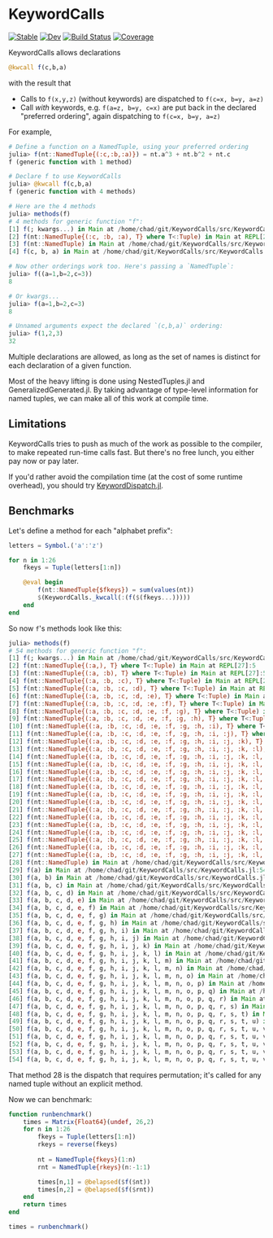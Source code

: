# KeywordCalls

[![Stable](https://img.shields.io/badge/docs-stable-blue.svg)](https://cscherrer.github.io/KeywordCalls.jl/stable)
[![Dev](https://img.shields.io/badge/docs-dev-blue.svg)](https://cscherrer.github.io/KeywordCalls.jl/dev)
[![Build Status](https://github.com/cscherrer/KeywordCalls.jl/workflows/CI/badge.svg)](https://github.com/cscherrer/KeywordCalls.jl/actions)
[![Coverage](https://codecov.io/gh/cscherrer/KeywordCalls.jl/branch/master/graph/badge.svg)](https://codecov.io/gh/cscherrer/KeywordCalls.jl)

KeywordCalls allows declarations

```julia
@kwcall f(c,b,a)
```

with the result that

- Calls to `f(x,y,z)` (without keywords) are dispatched to `f(c=x, b=y, a=z)`
- Call _with_ keywords, e.g. `f(a=z, b=y, c=x)` are put back in the declared "preferred ordering", again dispatching to `f(c=x, b=y, a=z)`

For example,
```julia
# Define a function on a NamedTuple, using your preferred ordering
julia> f(nt::NamedTuple{(:c,:b,:a)}) = nt.a^3 + nt.b^2 + nt.c
f (generic function with 1 method)

# Declare f to use KeywordCalls
julia> @kwcall f(c,b,a)
f (generic function with 4 methods)

# Here are the 4 methods
julia> methods(f)
# 4 methods for generic function "f":
[1] f(; kwargs...) in Main at /home/chad/git/KeywordCalls/src/KeywordCalls.jl:52
[2] f(nt::NamedTuple{(:c, :b, :a), T} where T<:Tuple) in Main at REPL[2]:1
[3] f(nt::NamedTuple) in Main at /home/chad/git/KeywordCalls/src/KeywordCalls.jl:50
[4] f(c, b, a) in Main at /home/chad/git/KeywordCalls/src/KeywordCalls.jl:54

# Now other orderings work too. Here's passing a `NamedTuple`:
julia> f((a=1,b=2,c=3))
8

# Or kwargs...
julia> f(a=1,b=2,c=3)
8

# Unnamed arguments expect the declared `(c,b,a)` ordering:
julia> f(1,2,3)
32
```


Multiple declarations are allowed, as long as the set of names is distinct for each declaration of a given function.

Most of the heavy lifting is done using NestedTuples.jl and GeneralizedGenerated.jl. By taking advantage of type-level information for named tuples, we can make all of this work at compile time.

## Limitations

KeywordCalls tries to push as much of the work as possible to the compiler, to make repeated run-time calls fast. But there's no free lunch, you either pay now or pay later.

If you'd rather avoid the compilation time (at the cost of some runtime overhead), you should try [KeywordDispatch.jl](https://github.com/simonbyrne/KeywordDispatch.jl).

## Benchmarks

Let's define a method for each "alphabet prefix":
```julia
letters = Symbol.('a':'z')

for n in 1:26
    fkeys = Tuple(letters[1:n])

    @eval begin
        f(nt::NamedTuple{$fkeys}) = sum(values(nt))
        $(KeywordCalls._kwcall(:(f($(fkeys...)))))
    end
end
```

So now `f`'s methods look like this:
```julia
julia> methods(f)
# 54 methods for generic function "f":
[1] f(; kwargs...) in Main at /home/chad/git/KeywordCalls/src/KeywordCalls.jl:52
[2] f(nt::NamedTuple{(:a,), T} where T<:Tuple) in Main at REPL[27]:5
[3] f(nt::NamedTuple{(:a, :b), T} where T<:Tuple) in Main at REPL[27]:5
[4] f(nt::NamedTuple{(:a, :b, :c), T} where T<:Tuple) in Main at REPL[27]:5
[5] f(nt::NamedTuple{(:a, :b, :c, :d), T} where T<:Tuple) in Main at REPL[27]:5
[6] f(nt::NamedTuple{(:a, :b, :c, :d, :e), T} where T<:Tuple) in Main at REPL[27]:5
[7] f(nt::NamedTuple{(:a, :b, :c, :d, :e, :f), T} where T<:Tuple) in Main at REPL[27]:5
[8] f(nt::NamedTuple{(:a, :b, :c, :d, :e, :f, :g), T} where T<:Tuple) in Main at REPL[27]:5
[9] f(nt::NamedTuple{(:a, :b, :c, :d, :e, :f, :g, :h), T} where T<:Tuple) in Main at REPL[27]:5
[10] f(nt::NamedTuple{(:a, :b, :c, :d, :e, :f, :g, :h, :i), T} where T<:Tuple) in Main at REPL[27]:5
[11] f(nt::NamedTuple{(:a, :b, :c, :d, :e, :f, :g, :h, :i, :j), T} where T<:Tuple) in Main at REPL[27]:5
[12] f(nt::NamedTuple{(:a, :b, :c, :d, :e, :f, :g, :h, :i, :j, :k), T} where T<:Tuple) in Main at REPL[27]:5
[13] f(nt::NamedTuple{(:a, :b, :c, :d, :e, :f, :g, :h, :i, :j, :k, :l), T} where T<:Tuple) in Main at REPL[27]:5
[14] f(nt::NamedTuple{(:a, :b, :c, :d, :e, :f, :g, :h, :i, :j, :k, :l, :m), T} where T<:Tuple) in Main at REPL[27]:5
[15] f(nt::NamedTuple{(:a, :b, :c, :d, :e, :f, :g, :h, :i, :j, :k, :l, :m, :n), T} where T<:Tuple) in Main at REPL[27]:5
[16] f(nt::NamedTuple{(:a, :b, :c, :d, :e, :f, :g, :h, :i, :j, :k, :l, :m, :n, :o), T} where T<:Tuple) in Main at REPL[27]:5
[17] f(nt::NamedTuple{(:a, :b, :c, :d, :e, :f, :g, :h, :i, :j, :k, :l, :m, :n, :o, :p), T} where T<:Tuple) in Main at REPL[27]:5
[18] f(nt::NamedTuple{(:a, :b, :c, :d, :e, :f, :g, :h, :i, :j, :k, :l, :m, :n, :o, :p, :q), T} where T<:Tuple) in Main at REPL[27]:5
[19] f(nt::NamedTuple{(:a, :b, :c, :d, :e, :f, :g, :h, :i, :j, :k, :l, :m, :n, :o, :p, :q, :r), T} where T<:Tuple) in Main at REPL[27]:5
[20] f(nt::NamedTuple{(:a, :b, :c, :d, :e, :f, :g, :h, :i, :j, :k, :l, :m, :n, :o, :p, :q, :r, :s), T} where T<:Tuple) in Main at REPL[27]:5
[21] f(nt::NamedTuple{(:a, :b, :c, :d, :e, :f, :g, :h, :i, :j, :k, :l, :m, :n, :o, :p, :q, :r, :s, :t), T} where T<:Tuple) in Main at REPL[27]:5
[22] f(nt::NamedTuple{(:a, :b, :c, :d, :e, :f, :g, :h, :i, :j, :k, :l, :m, :n, :o, :p, :q, :r, :s, :t, :u), T} where T<:Tuple) in Main at REPL[27]:5
[23] f(nt::NamedTuple{(:a, :b, :c, :d, :e, :f, :g, :h, :i, :j, :k, :l, :m, :n, :o, :p, :q, :r, :s, :t, :u, :v), T} where T<:Tuple) in Main at REPL[27]:5
[24] f(nt::NamedTuple{(:a, :b, :c, :d, :e, :f, :g, :h, :i, :j, :k, :l, :m, :n, :o, :p, :q, :r, :s, :t, :u, :v, :w), T} where T<:Tuple) in Main at REPL[27]:5
[25] f(nt::NamedTuple{(:a, :b, :c, :d, :e, :f, :g, :h, :i, :j, :k, :l, :m, :n, :o, :p, :q, :r, :s, :t, :u, :v, :w, :x), T} where T<:Tuple) in Main at REPL[27]:5
[26] f(nt::NamedTuple{(:a, :b, :c, :d, :e, :f, :g, :h, :i, :j, :k, :l, :m, :n, :o, :p, :q, :r, :s, :t, :u, :v, :w, :x, :y), T} where T<:Tuple) in Main at REPL[27]:5
[27] f(nt::NamedTuple{(:a, :b, :c, :d, :e, :f, :g, :h, :i, :j, :k, :l, :m, :n, :o, :p, :q, :r, :s, :t, :u, :v, :w, :x, :y, :z), T} where T<:Tuple) in Main at REPL[27]:5
[28] f(nt::NamedTuple) in Main at /home/chad/git/KeywordCalls/src/KeywordCalls.jl:50
[29] f(a) in Main at /home/chad/git/KeywordCalls/src/KeywordCalls.jl:54
[30] f(a, b) in Main at /home/chad/git/KeywordCalls/src/KeywordCalls.jl:54
[31] f(a, b, c) in Main at /home/chad/git/KeywordCalls/src/KeywordCalls.jl:54
[32] f(a, b, c, d) in Main at /home/chad/git/KeywordCalls/src/KeywordCalls.jl:54
[33] f(a, b, c, d, e) in Main at /home/chad/git/KeywordCalls/src/KeywordCalls.jl:54
[34] f(a, b, c, d, e, f) in Main at /home/chad/git/KeywordCalls/src/KeywordCalls.jl:54
[35] f(a, b, c, d, e, f, g) in Main at /home/chad/git/KeywordCalls/src/KeywordCalls.jl:54
[36] f(a, b, c, d, e, f, g, h) in Main at /home/chad/git/KeywordCalls/src/KeywordCalls.jl:54
[37] f(a, b, c, d, e, f, g, h, i) in Main at /home/chad/git/KeywordCalls/src/KeywordCalls.jl:54
[38] f(a, b, c, d, e, f, g, h, i, j) in Main at /home/chad/git/KeywordCalls/src/KeywordCalls.jl:54
[39] f(a, b, c, d, e, f, g, h, i, j, k) in Main at /home/chad/git/KeywordCalls/src/KeywordCalls.jl:54
[40] f(a, b, c, d, e, f, g, h, i, j, k, l) in Main at /home/chad/git/KeywordCalls/src/KeywordCalls.jl:54
[41] f(a, b, c, d, e, f, g, h, i, j, k, l, m) in Main at /home/chad/git/KeywordCalls/src/KeywordCalls.jl:54
[42] f(a, b, c, d, e, f, g, h, i, j, k, l, m, n) in Main at /home/chad/git/KeywordCalls/src/KeywordCalls.jl:54
[43] f(a, b, c, d, e, f, g, h, i, j, k, l, m, n, o) in Main at /home/chad/git/KeywordCalls/src/KeywordCalls.jl:54
[44] f(a, b, c, d, e, f, g, h, i, j, k, l, m, n, o, p) in Main at /home/chad/git/KeywordCalls/src/KeywordCalls.jl:54
[45] f(a, b, c, d, e, f, g, h, i, j, k, l, m, n, o, p, q) in Main at /home/chad/git/KeywordCalls/src/KeywordCalls.jl:54
[46] f(a, b, c, d, e, f, g, h, i, j, k, l, m, n, o, p, q, r) in Main at /home/chad/git/KeywordCalls/src/KeywordCalls.jl:54
[47] f(a, b, c, d, e, f, g, h, i, j, k, l, m, n, o, p, q, r, s) in Main at /home/chad/git/KeywordCalls/src/KeywordCalls.jl:54
[48] f(a, b, c, d, e, f, g, h, i, j, k, l, m, n, o, p, q, r, s, t) in Main at /home/chad/git/KeywordCalls/src/KeywordCalls.jl:54
[49] f(a, b, c, d, e, f, g, h, i, j, k, l, m, n, o, p, q, r, s, t, u) in Main at /home/chad/git/KeywordCalls/src/KeywordCalls.jl:54
[50] f(a, b, c, d, e, f, g, h, i, j, k, l, m, n, o, p, q, r, s, t, u, v) in Main at /home/chad/git/KeywordCalls/src/KeywordCalls.jl:54
[51] f(a, b, c, d, e, f, g, h, i, j, k, l, m, n, o, p, q, r, s, t, u, v, w) in Main at /home/chad/git/KeywordCalls/src/KeywordCalls.jl:54
[52] f(a, b, c, d, e, f, g, h, i, j, k, l, m, n, o, p, q, r, s, t, u, v, w, x) in Main at /home/chad/git/KeywordCalls/src/KeywordCalls.jl:54
[53] f(a, b, c, d, e, f, g, h, i, j, k, l, m, n, o, p, q, r, s, t, u, v, w, x, y) in Main at /home/chad/git/KeywordCalls/src/KeywordCalls.jl:54
[54] f(a, b, c, d, e, f, g, h, i, j, k, l, m, n, o, p, q, r, s, t, u, v, w, x, y, z) in Main at /home/chad/git/KeywordCalls/src/KeywordCalls.jl:54
```

That method 28 is the dispatch that requires permutation; it's called for any named tuple without an explicit method.

Now we can benchmark:
```julia
function runbenchmark()
    times = Matrix{Float64}(undef, 26,2)
    for n in 1:26
        fkeys = Tuple(letters[1:n])
        rkeys = reverse(fkeys)
        
        nt = NamedTuple{fkeys}(1:n)
        rnt = NamedTuple{rkeys}(n:-1:1)

        times[n,1] = @belapsed($f($nt))
        times[n,2] = @belapsed($f($rnt))
    end
    return times
end

times = runbenchmark()
```
